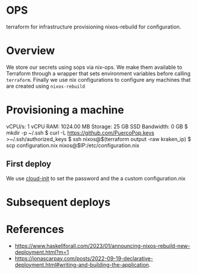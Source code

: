 # OPS

terraform for infrastructure provisioning nixos-rebuild for configuration.

# Overview

We store our secrets using sops via nix-ops. We make them available to Terraform
through a wrapper that sets environment variables before calling
`terraform`. Finally we use nix configurations to configure any machines that
are created using `nixos-rebuild`

# Provisioning a machine

vCPU/s: 1 vCPU
RAM: 1024.00 MB
Storage: 25 GB SSD
Bandwidth: 0 GB
$ mkdir -p ~/.ssh
$ curl -L https://github.com/PuercoPop.keys >~/.ssh/authorized_keys
$ ssh nixos@$(terraform output -raw kraken_ip)
$ scp configuration.nix nixos@$IP:/etc/configuration.nix

## First deploy

We use [cloud-init] to set the password and the a custom configuration.nix

# Subsequent deploys

# References

- https://www.haskellforall.com/2023/01/announcing-nixos-rebuild-new-deployment.html?m=1
- https://jonascarpay.com/posts/2022-09-19-declarative-deployment.html#writing-and-building-the-application.

[cloud-init]: https://cloudinit.readthedocs.io/en/latest/
